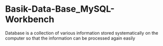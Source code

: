 # Basik-Data-Base_MySQL-Workbench
Database is a collection of various information stored systematically on the computer so that the information can be processed again easily
